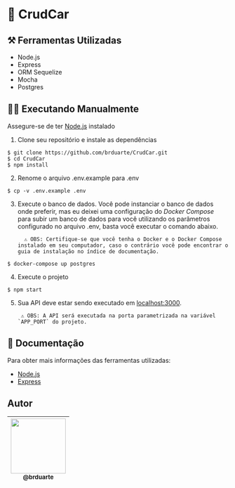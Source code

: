# 🚗 CrudCar

## ⚒️ Ferramentas Utilizadas 
  
  - Node.js
  - Express
  - ORM Sequelize 
  - Mocha
  - Postgres 

## 👨‍💻 Executando Manualmente

Assegure-se de ter [Node.js](http://nodejs.org/) instalado

1. Clone seu repositório e instale as dependências  

```console
$ git clone https://github.com/brduarte/CrudCar.git 
$ cd CrudCar
$ npm install
```

2. Renome o arquivo .env.example para .env
```console
$ cp -v .env.example .env
```

3. Execute o banco de dados. Você pode instanciar o banco de dados onde preferir, mas eu deixei uma configuração do *Docker Compose* para subir um banco de dados para você utilizando os parâmetros configurado no arquivo .env, basta você executar o comando abaixo.
         
         ⚠️ OBS: Certifique-se que você tenha o Docker e o Docker Compose instalado em seu computador, caso o contrário você pode encontrar o guia de instalação no índice de documentação.


```console
$ docker-compose up postgres
```


4. Execute o projeto
```console
$ npm start
```

5. Sua API deve estar sendo executado em [localhost:3000](http://localhost:3000/).

        ⚠️ OBS: A API será executada na porta parametrizada na variável `APP_PORT` do projeto. 

## 📝 Documentação 

Para obter mais informações das ferramentas utilizadas:

- [Node.js](https://nodejs.org/en/docs/)
- [Express](https://expressjs.com/pt-br/)

## Autor

| [<img width="125px" src="https://avatars2.githubusercontent.com/u/29002558?v=4"><br><sub>@brduarte</sub>](https://github.com/brduarte)|
| :---: |
